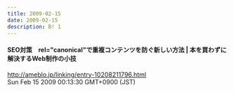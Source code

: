 ```yaml
---
title: 2009-02-15
date: 2009-02-15
description: B! 1
---
```


#### SEO対策　rel="canonical"で重複コンテンツを防ぐ新しい方法 | 本を買わずに解決するWeb制作の小技
http://ameblo.jp/linking/entry-10208211796.html<br>
Sun Feb 15 2009 00:13:30 GMT+0900 (JST)<br>


